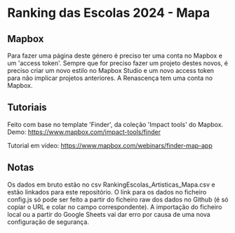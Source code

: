 # Ranking das Escolas 2024 - Mapa

## Mapbox
Para fazer uma página deste género é preciso ter uma conta no Mapbox e um 'access token'. Sempre que for preciso fazer um projeto destes novos, é preciso criar um novo estilo no Mapbox Studio e um novo access token para não implicar projetos anteriores.
A Renascença tem uma conta no Mapbox.

## Tutoriais
Feito com base no template 'Finder', da coleção 'Impact tools' do Mapbox.
Demo:
https://www.mapbox.com/impact-tools/finder

Tutorial em vídeo:
https://www.mapbox.com/webinars/finder-map-app

## Notas
Os dados em bruto estão no csv RankingEscolas_Artisticas_Mapa.csv e estão linkados para este repositório.
O link para os dados no ficheiro config.js só pode ser feito a partir do ficheiro raw dos dados no Github (é só copiar o URL e colar no campo correspondente). A importação do ficheiro local ou a partir do Google Sheets vai dar erro por causa de uma nova configuração de segurança.

